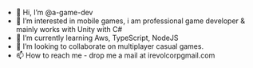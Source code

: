 - 👋 Hi, I’m @a-game-dev
- 👀 I’m interested in mobile games, i am professional game developer & mainly works with Unity with C#
- 🌱 I’m currently learning Aws, TypeScript, NodeJS
- 💞️ I’m looking to collaborate on multiplayer casual games.
- 📫 How to reach me - drop me a mail at irevolcorp<at>gmail.com

<!---
a-game-dev/a-game-dev is a ✨ special ✨ repository because its `README.md` (this file) appears on your GitHub profile.
You can click the Preview link to take a look at your changes.
--->
